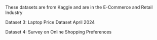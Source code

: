 These datasets are from Kaggle and are in the E-Commerce and Retail Industry

Dataset 3: Laptop Price Dataset April 2024

Dataset 4:  Survey on Online Shopping Preferences
